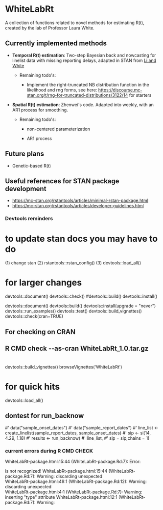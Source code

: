 # WhiteLabRt
A collection of functions related to novel methods for estimating R(t), created by the lab of Professor Laura White.

## Currently implemented methods

* **Temporal R(t) estimation**: Two-step Bayesian back and nowcasting for linelist data with missing reporting delays, adapted in STAN from [Li and White](https://journals.plos.org/ploscompbiol/article?id=10.1371/journal.pcbi.1009210)

  * Remaining todo's:

    * Implement the right-truncated NB distribution function in the likelihood and rng forms, see here: https://discourse.mc-stan.org/t/rng-for-truncated-distributions/3122/14 
for starters

* **Spatial R(t) estimation**: Zhenwei's code. Adapted into weekly, with an AR1 process for smoothing. 

  * Remaining todo's:

    * non-centered parameterization
    
    * AR1 process

## Future plans

* Genetic-based R(t)

## Useful references for STAN package development

* https://mc-stan.org/rstantools/articles/minimal-rstan-package.html
* https://mc-stan.org/rstantools/articles/developer-guidelines.html

### Devtools reminders

# to update stan docs you may have to do
(1) change stan
(2) rstantools::rstan_config()
(3) devtools::load_all()


# for larger changes
devtools::document()
devtools::check() 
#devtools::build()
devtools::install()


devtools::document()
devtools::build()
devtools::install(upgrade = "never")
devtools::run_examples()
devtools::test()
devtools::build_vignettes() 
devtools::check(cran=TRUE)

## For checking on CRAN
## R CMD check --as-cran WhiteLabRt_1.0.tar.gz

# 
devtools::build_vignettes()
browseVignettes('WhiteLabRt')

# for quick hits
devtools::load_all()

## dontest for run_backnow
#' data("sample_onset_dates")
#' data("sample_report_dates")
#' line_list <- create_linelist(sample_report_dates, sample_onset_dates)
#' sip <- si(14, 4.29, 1.18)
#' results <- run_backnow(
#'   line_list,
#'   sip = sip,chains = 1)


### current errors during R CMD CHECK

WhiteLabRt-package.html:15:44 (WhiteLabRt-package.Rd:7): Error: <main> is not recognized!
  WhiteLabRt-package.html:15:44 (WhiteLabRt-package.Rd:7): Warning: discarding unexpected <main>
  WhiteLabRt-package.html:49:1 (WhiteLabRt-package.Rd:12): Warning: discarding unexpected </main>
  WhiteLabRt-package.html:4:1 (WhiteLabRt-package.Rd:7): Warning: <link> inserting "type" attribute
WhiteLabRt-package.html:12:1 (WhiteLabRt-package.Rd:7): Warning: <script> proprietary attribute "onload"
WhiteLabRt-package.html:12:1 (WhiteLabRt-package.Rd:7): Warning: <script> inserting "type" attribute
WhiteLabRt-package.html:17:1 (WhiteLabRt-package.Rd:7): Warning: <table> lacks "summary" attribute

convert_to_linelist.html:15:44 (convert_to_linelist.Rd:5): Error: <main> is not recognized!
  convert_to_linelist.html:15:44 (convert_to_linelist.Rd:5): Warning: discarding unexpected <main>
  convert_to_linelist.html:101:1 (convert_to_linelist.Rd:57): Warning: discarding unexpected </main>
  convert_to_linelist.html:4:1 (convert_to_linelist.Rd:5): Warning: <link> inserting "type" attribute
convert_to_linelist.html:12:1 (convert_to_linelist.Rd:5): Warning: <script> proprietary attribute "onload"
convert_to_linelist.html:12:1 (convert_to_linelist.Rd:5): Warning: <script> inserting "type" attribute
convert_to_linelist.html:17:1 (convert_to_linelist.Rd:5): Warning: <table> lacks "summary" attribute
convert_to_linelist.html:43:1 (convert_to_linelist.Rd:15): Warning: <table> lacks "summary" attribute

create_caseCounts.html:15:44 (create_caseCounts.Rd:5): Error: <main> is not recognized!
  create_caseCounts.html:15:44 (create_caseCounts.Rd:5): Warning: discarding unexpected <main>
  create_caseCounts.html:84:1 (create_caseCounts.Rd:42): Warning: discarding unexpected </main>
  create_caseCounts.html:4:1 (create_caseCounts.Rd:5): Warning: <link> inserting "type" attribute
create_caseCounts.html:12:1 (create_caseCounts.Rd:5): Warning: <script> proprietary attribute "onload"
create_caseCounts.html:12:1 (create_caseCounts.Rd:5): Warning: <script> inserting "type" attribute
create_caseCounts.html:17:1 (create_caseCounts.Rd:5): Warning: <table> lacks "summary" attribute
create_caseCounts.html:39:1 (create_caseCounts.Rd:10): Warning: <table> lacks "summary" attribute

create_linelist.html:15:44 (create_linelist.Rd:5): Error: <main> is not recognized!
  create_linelist.html:15:44 (create_linelist.Rd:5): Warning: discarding unexpected <main>
  create_linelist.html:84:1 (create_linelist.Rd:44): Warning: discarding unexpected </main>
  create_linelist.html:4:1 (create_linelist.Rd:5): Warning: <link> inserting "type" attribute
create_linelist.html:12:1 (create_linelist.Rd:5): Warning: <script> proprietary attribute "onload"
create_linelist.html:12:1 (create_linelist.Rd:5): Warning: <script> inserting "type" attribute
create_linelist.html:17:1 (create_linelist.Rd:5): Warning: <table> lacks "summary" attribute
create_linelist.html:36:1 (create_linelist.Rd:10): Warning: <table> lacks "summary" attribute

out_list_demo.html:15:44 (out_list_demo.Rd:6): Error: <main> is not recognized!
  out_list_demo.html:15:44 (out_list_demo.Rd:6): Warning: discarding unexpected <main>
  out_list_demo.html:44:1 (out_list_demo.Rd:11): Warning: discarding unexpected </main>
  out_list_demo.html:4:1 (out_list_demo.Rd:6): Warning: <link> inserting "type" attribute
out_list_demo.html:12:1 (out_list_demo.Rd:6): Warning: <script> proprietary attribute "onload"
out_list_demo.html:12:1 (out_list_demo.Rd:6): Warning: <script> inserting "type" attribute
out_list_demo.html:17:1 (out_list_demo.Rd:6): Warning: <table> lacks "summary" attribute

plot.backnow.html:15:44 (plot.backnow.Rd:5): Error: <main> is not recognized!
  plot.backnow.html:15:44 (plot.backnow.Rd:5): Warning: discarding unexpected <main>
  plot.backnow.html:89:1 (plot.backnow.Rd:46): Warning: discarding unexpected </main>
  plot.backnow.html:4:1 (plot.backnow.Rd:5): Warning: <link> inserting "type" attribute
plot.backnow.html:12:1 (plot.backnow.Rd:5): Warning: <script> proprietary attribute "onload"
plot.backnow.html:12:1 (plot.backnow.Rd:5): Warning: <script> inserting "type" attribute
plot.backnow.html:17:1 (plot.backnow.Rd:5): Warning: <table> lacks "summary" attribute
plot.backnow.html:38:1 (plot.backnow.Rd:10): Warning: <table> lacks "summary" attribute
plot.backnow.html:54:14 (plot.backnow.Rd:21): Warning: <code> attribute "id" has invalid value "..."

plot.caseCounts.html:15:44 (plot.caseCounts.Rd:5): Error: <main> is not recognized!
  plot.caseCounts.html:15:44 (plot.caseCounts.Rd:5): Warning: discarding unexpected <main>
  plot.caseCounts.html:83:1 (plot.caseCounts.Rd:40): Warning: discarding unexpected </main>
  plot.caseCounts.html:4:1 (plot.caseCounts.Rd:5): Warning: <link> inserting "type" attribute
plot.caseCounts.html:12:1 (plot.caseCounts.Rd:5): Warning: <script> proprietary attribute "onload"
plot.caseCounts.html:12:1 (plot.caseCounts.Rd:5): Warning: <script> inserting "type" attribute
plot.caseCounts.html:17:1 (plot.caseCounts.Rd:5): Warning: <table> lacks "summary" attribute
plot.caseCounts.html:38:1 (plot.caseCounts.Rd:10): Warning: <table> lacks "summary" attribute
plot.caseCounts.html:52:14 (plot.caseCounts.Rd:19): Warning: <code> attribute "id" has invalid value "..."

run_backnow.html:15:44 (run_backnow.Rd:5): Error: <main> is not recognized!
  run_backnow.html:15:44 (run_backnow.Rd:5): Warning: discarding unexpected <main>
  run_backnow.html:105:1 (run_backnow.Rd:57): Warning: discarding unexpected </main>
  run_backnow.html:4:1 (run_backnow.Rd:5): Warning: <link> inserting "type" attribute
run_backnow.html:12:1 (run_backnow.Rd:5): Warning: <script> proprietary attribute "onload"
run_backnow.html:12:1 (run_backnow.Rd:5): Warning: <script> inserting "type" attribute
run_backnow.html:17:1 (run_backnow.Rd:5): Warning: <table> lacks "summary" attribute
run_backnow.html:44:1 (run_backnow.Rd:17): Warning: <table> lacks "summary" attribute
run_backnow.html:67:14 (run_backnow.Rd:29): Warning: <code> attribute "id" has invalid value "..."

sample_cases.html:15:44 (sample_cases.Rd:6): Error: <main> is not recognized!
  sample_cases.html:15:44 (sample_cases.Rd:6): Warning: discarding unexpected <main>
  sample_cases.html:44:1 (sample_cases.Rd:11): Warning: discarding unexpected </main>
  sample_cases.html:4:1 (sample_cases.Rd:6): Warning: <link> inserting "type" attribute
sample_cases.html:12:1 (sample_cases.Rd:6): Warning: <script> proprietary attribute "onload"
sample_cases.html:12:1 (sample_cases.Rd:6): Warning: <script> inserting "type" attribute
sample_cases.html:17:1 (sample_cases.Rd:6): Warning: <table> lacks "summary" attribute

sample_dates.html:15:44 (sample_dates.Rd:6): Error: <main> is not recognized!
  sample_dates.html:15:44 (sample_dates.Rd:6): Warning: discarding unexpected <main>
  sample_dates.html:44:1 (sample_dates.Rd:11): Warning: discarding unexpected </main>
  sample_dates.html:4:1 (sample_dates.Rd:6): Warning: <link> inserting "type" attribute
sample_dates.html:12:1 (sample_dates.Rd:6): Warning: <script> proprietary attribute "onload"
sample_dates.html:12:1 (sample_dates.Rd:6): Warning: <script> inserting "type" attribute
sample_dates.html:17:1 (sample_dates.Rd:6): Warning: <table> lacks "summary" attribute

sample_location.html:15:44 (sample_location.Rd:6): Error: <main> is not recognized!
  sample_location.html:15:44 (sample_location.Rd:6): Warning: discarding unexpected <main>
  sample_location.html:44:1 (sample_location.Rd:11): Warning: discarding unexpected </main>
  sample_location.html:4:1 (sample_location.Rd:6): Warning: <link> inserting "type" attribute
sample_location.html:12:1 (sample_location.Rd:6): Warning: <script> proprietary attribute "onload"
sample_location.html:12:1 (sample_location.Rd:6): Warning: <script> inserting "type" attribute
sample_location.html:17:1 (sample_location.Rd:6): Warning: <table> lacks "summary" attribute

sample_onset_dates.html:15:44 (sample_onset_dates.Rd:6): Error: <main> is not recognized!
  sample_onset_dates.html:15:44 (sample_onset_dates.Rd:6): Warning: discarding unexpected <main>
  sample_onset_dates.html:44:1 (sample_onset_dates.Rd:11): Warning: discarding unexpected </main>
  sample_onset_dates.html:4:1 (sample_onset_dates.Rd:6): Warning: <link> inserting "type" attribute
sample_onset_dates.html:12:1 (sample_onset_dates.Rd:6): Warning: <script> proprietary attribute "onload"
sample_onset_dates.html:12:1 (sample_onset_dates.Rd:6): Warning: <script> inserting "type" attribute
sample_onset_dates.html:17:1 (sample_onset_dates.Rd:6): Warning: <table> lacks "summary" attribute

sample_report_dates.html:15:44 (sample_report_dates.Rd:6): Error: <main> is not recognized!
  sample_report_dates.html:15:44 (sample_report_dates.Rd:6): Warning: discarding unexpected <main>
  sample_report_dates.html:44:1 (sample_report_dates.Rd:11): Warning: discarding unexpected </main>
  sample_report_dates.html:4:1 (sample_report_dates.Rd:6): Warning: <link> inserting "type" attribute
sample_report_dates.html:12:1 (sample_report_dates.Rd:6): Warning: <script> proprietary attribute "onload"
sample_report_dates.html:12:1 (sample_report_dates.Rd:6): Warning: <script> inserting "type" attribute
sample_report_dates.html:17:1 (sample_report_dates.Rd:6): Warning: <table> lacks "summary" attribute

si.html:15:44 (si.Rd:5): Error: <main> is not recognized!
  si.html:15:44 (si.Rd:5): Warning: discarding unexpected <main>
  si.html:82:1 (si.Rd:38): Warning: discarding unexpected </main>
  si.html:4:1 (si.Rd:5): Warning: <link> inserting "type" attribute
si.html:12:1 (si.Rd:5): Warning: <script> proprietary attribute "onload"
si.html:12:1 (si.Rd:5): Warning: <script> inserting "type" attribute
si.html:17:1 (si.Rd:5): Warning: <table> lacks "summary" attribute
si.html:39:1 (si.Rd:10): Warning: <table> lacks "summary" attribute

